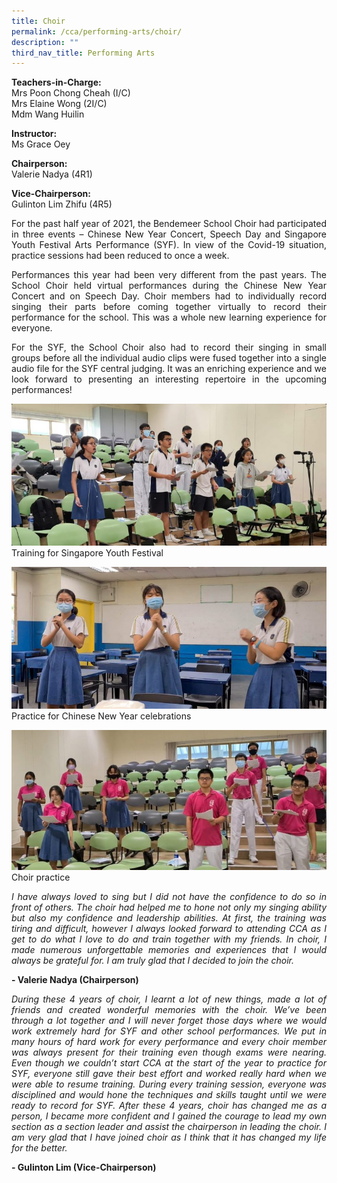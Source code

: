 ```yaml
---
title: Choir
permalink: /cca/performing-arts/choir/
description: ""
third_nav_title: Performing Arts
---
```



**Teachers-in-Charge:** <br>
Mrs Poon Chong Cheah (I/C) <br>
Mrs Elaine Wong (2I/C) <br>
Mdm Wang Huilin

**Instructor:** <br>
Ms Grace Oey

**Chairperson:** <br>
Valerie Nadya (4R1)

**Vice-Chairperson:** <br>
Gulinton Lim Zhifu (4R5)

 
<p style="text-align:justify">For the past half year of 2021, the Bendemeer School Choir had participated in three events – Chinese New Year Concert, Speech Day and Singapore Youth Festival Arts Performance (SYF). In view of the Covid-19 situation, practice sessions had been reduced to once a week.</p>

<p style="text-align:justify">Performances this year had been very different from the past years.  The School Choir held virtual performances during the Chinese New Year Concert and on Speech Day.  Choir members had to individually record singing their parts before coming together virtually to record their performance for the school.  This was a whole new learning experience for everyone.</p>

<p style="text-align:justify">For the SYF, the School Choir also had to record their singing in small groups before all the individual audio clips were fused together into a single audio file for the SYF central judging. It was an enriching experience and we look forward to presenting an interesting repertoire in the upcoming performances!</p>

![Training for Singapore Youth Festival](/images/Cca/cca-choir-i-SYF-Recording-practice-768x346.jpg)
Training for Singapore Youth Festival

![Practice for Chinese New Year celebrations](/images/Cca/cca-choir-i-chinese-new-year-practice-768x346.jpg)
Practice for Chinese New Year celebrations

![Choir practice](/images/Cca/cca-choir-i-choir-practice-768x341.jpg)
Choir practice

<p style="text-align:justify; font-style:italic">I have always loved to sing but I did not have the confidence to do so in front of others. The choir had helped me to hone not only my singing ability but also my confidence and leadership abilities. At first, the training was tiring and difficult, however I always looked forward to attending CCA as I get to do what I love to do and train together with my friends. In choir, I made numerous unforgettable memories and experiences that I would always be grateful for. I am truly glad that I decided to join the choir.</p>

**- Valerie Nadya (Chairperson)**

 
<p style="text-align:justify; font-style:italic">During these 4 years of choir, I learnt a lot of new things, made a lot of friends and created wonderful memories with the choir. We’ve been through a lot together and I will never forget those days where we would work extremely hard for SYF and other school performances. We put in many hours of hard work for every performance and every choir member was always present for their training even though exams were nearing. Even though we couldn’t start CCA at the start of the year to practice for SYF, everyone still gave their best effort and worked really hard when we were able to resume training. During every training session, everyone was disciplined and  would hone the techniques and skills taught  until we were ready to record for SYF. After these 4 years, choir has changed me as a person, I became more confident and I gained the courage to lead my own section as a section leader and assist the chairperson in leading the choir. I am very glad that I have joined choir as I think that it has changed my life for the better.</p>

**- Gulinton Lim (Vice-Chairperson)**